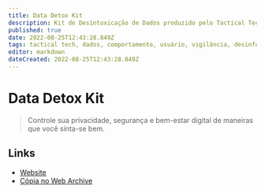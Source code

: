 ```yaml
---
title: Data Detox Kit
description: Kit de Desintoxicação de Dados produzido pelo Tactical Technology Collective
published: true
date: 2022-08-25T12:43:28.849Z
tags: tactical tech, dados, comportamento, usuário, vigilância, desinformação
editor: markdown
dateCreated: 2022-08-25T12:43:28.849Z
---
```


# Data Detox Kit

> Controle sua privacidade, segurança e bem-estar digital de maneiras que você sinta-se bem. 

## Links

 - [Website](https://datadetoxkit.org/pt/home)
 - [Cópia no Web Archive](https://web.archive.org/web/20211208025820/https://datadetoxkit.org/pt/home/)